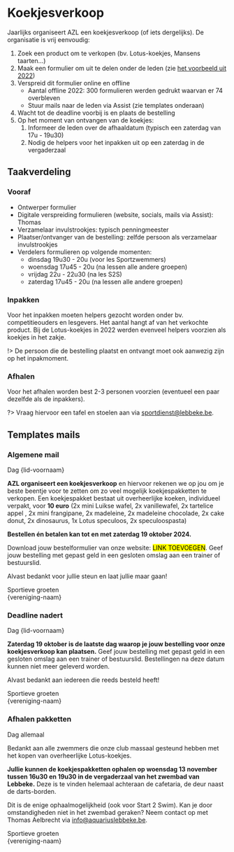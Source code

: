 # Koekjesverkoop

Jaarlijks organiseert AZL een koekjesverkoop (of iets dergelijks). De organisatie is vrij eenvoudig:

1. Zoek een product om te verkopen (bv. Lotus-koekjes, Mansens taarten...)
2. Maak een formulier om uit te delen onder de leden (zie [het voorbeeld uit 2022](/bible/Formulier_koekjesverkoop.docx ':ignore'))
3. Verspreid dit formulier online en offline
   - Aantal offline 2022: 300 formulieren werden gedrukt waarvan er 74 overbleven
   - Stuur mails naar de leden via Assist (zie templates onderaan)
4. Wacht tot de deadline voorbij is en plaats de bestelling
5. Op het moment van ontvangen van de koekjes:
   1. Informeer de leden over de afhaaldatum (typisch een zaterdag van 17u - 19u30)
   2. Nodig de helpers voor het inpakken uit op een zaterdag in de vergaderzaal

## Taakverdeling

### Vooraf

- Ontwerper formulier
- Digitale verspreiding formulieren (website, socials, mails via Assist): Thomas
- Verzamelaar invulstrookjes: typisch penningmeester
- Plaatser/ontvanger van de bestelling: zelfde persoon als verzamelaar invulstrookjes
- Verdelers formulieren op volgende momenten:
  - dinsdag 19u30 - 20u (voor les Sportzwemmers)
  - woensdag 17u45 - 20u (na lessen alle andere groepen)
  - vrijdag 22u - 22u30 (na les S2S)
  - zaterdag 17u45 - 20u (na lessen alle andere groepen)

### Inpakken

Voor het inpakken moeten helpers gezocht worden onder bv. competitieouders en lesgevers. Het aantal hangt af van het verkochte product. Bij de Lotus-koekjes in 2022 werden evenveel helpers voorzien als koekjes in het zakje.

!> De persoon die de bestelling plaatst en ontvangt moet ook aanwezig zijn op het inpakmoment.

### Afhalen

Voor het afhalen worden best 2-3 personen voorzien (eventueel een paar dezelfde als de inpakkers).

?> Vraag hiervoor een tafel en stoelen aan via <sportdienst@lebbeke.be>.

## Templates mails

### Algemene mail

Dag {lid-voornaam}

**AZL organiseert een koekjesverkoop** en hiervoor rekenen we op jou om je beste beentje voor te zetten om zo veel mogelijk koekjespakketten te verkopen.
Een koekjespakket bestaat uit overheerlijke koeken, individueel verpakt, voor **10 euro** (2x mini Luikse wafel, 2x vanillewafel, 2x tartelice appel , 2x mini frangipane, 2x madeleine, 2x madeleine chocolade, 2x cake donut, 2x dinosaurus, 1x Lotus speculoos, 2x speculoospasta)

**Bestellen én betalen kan tot en met zaterdag 19 oktober 2024.**

Download jouw bestelformulier van onze website: <mark>LINK TOEVOEGEN</mark>. Geef jouw bestelling met gepast geld in een gesloten omslag aan een trainer of bestuurslid.

Alvast bedankt voor jullie steun en laat jullie maar gaan!

Sportieve groeten<br/>
{vereniging-naam}

### Deadline nadert

Dag {lid-voornaam}

**Zaterdag 19 oktober is de laatste dag waarop je jouw bestelling voor onze koekjesverkoop kan plaatsen.** Geef jouw bestelling met gepast geld in een gesloten omslag aan een trainer of bestuurslid. Bestellingen na deze datum kunnen niet meer geleverd worden.

Alvast bedankt aan iedereen die reeds besteld heeft!

Sportieve groeten<br/>
{vereniging-naam}

### Afhalen pakketten

Dag allemaal

Bedankt aan alle zwemmers die onze club massaal gesteund hebben met het kopen van overheerlijke Lotus-koekjes.

**Jullie kunnen de koekjespakketten ophalen op woensdag 13 november tussen 16u30 en 19u30 in de vergaderzaal van het zwembad van Lebbeke.** Deze is te vinden helemaal achteraan de cafetaria, de deur naast de darts-borden.

Dit is de enige ophaalmogelijkheid (ook voor Start 2 Swim). Kan je door omstandigheden niet in het zwembad geraken? Neem contact op met Thomas Aelbrecht via <info@aquariuslebbeke.be>.

Sportieve groeten<br/>
{vereniging-naam}
